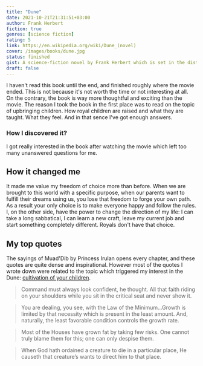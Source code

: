 ```yaml
---
title: "Dune"
date: 2021-10-21T21:31:51+03:00
author: Frank Herbert
fiction: true
genres: [science fiction]
rating: 5
link: https://en.wikipedia.org/wiki/Dune_(novel)
cover: /images/books/dune.jpg
status: finished
gist: A science-fiction novel by Frank Herbert which is set in the distant future amidst a feudal interstellar society in which various noble houses control planetary fiefs.
draft: false
---
```

I haven't read this book until the end, and finished roughly where the movie ended. This is not because it's not worth
the time or not interesting at all. On the contrary, the book is way more thoughtful and exciting than the movie. The
reason I took the book in the first place was to read on the topic of upbringing children. How royal children are
raised and what they are taught. What they feel. And in that sence I've got enough answers.

### How I discovered it?

I got really interested in the book after watching the movie which left too many unanswered questions for me.

## How it changed me

It made me value my freedom of choice more than before. When we are brought to this world with a specific purpose,
when our parents want to fulfill their dreams using us, you lose that freedom to forge your own path. As a result your
only choice is to make everyone happy and follow the rules. I, on the other side, have the power to change the direction
of my life: I can take a long sabbatical, I can learn a new craft, leave my current job and start something completely different.
Royals don't have that choice.

## My top quotes

The sayings of Muad'Dib by Princess Irulan opens every chapter, and these quotes are quite dense and inspirational. However
most of the quotes I wrote down were related to the topic which triggered my interest in the Dune:
[cultivation of your children](/blog/2021/10/cultivating-your-children/).

> Command must always look confident, he thought. All that faith riding on your shoulders while you sit in the critical seat and never show it.

> You are dealing, you see, with the Law of the Minimum…Growth is limited by that necessity which is present in the least amount. And, naturally, the least favorable condition controls the growth rate.

> Most of the Houses have grown fat by taking few risks. One cannot truly blame them for this; one can only despise them.

> When God hath ordained a creature to die in a particular place, He causeth that creature’s wants to direct him to that place.
